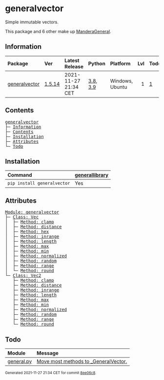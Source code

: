 # generalvector
Simple immutable vectors.

This package and 6 other make up [ManderaGeneral](https://github.com/ManderaGeneral).

## Information
| Package                                                          | Ver                                               | Latest Release       | Python                                                                                                                   | Platform        |   Lvl | Todo                                                      | Tests   |
|:-----------------------------------------------------------------|:--------------------------------------------------|:---------------------|:-------------------------------------------------------------------------------------------------------------------------|:----------------|------:|:----------------------------------------------------------|:--------|
| [generalvector](https://github.com/ManderaGeneral/generalvector) | [1.5.14](https://pypi.org/project/generalvector/) | 2021-11-27 21:34 CET | [3.8](https://www.python.org/downloads/release/python-380/), [3.9](https://www.python.org/downloads/release/python-390/) | Windows, Ubuntu |     1 | [1](https://github.com/ManderaGeneral/generalvector#Todo) | 100.0 % |

## Contents
<pre>
<a href='#generalvector'>generalvector</a>
├─ <a href='#Information'>Information</a>
├─ <a href='#Contents'>Contents</a>
├─ <a href='#Installation'>Installation</a>
├─ <a href='#Attributes'>Attributes</a>
└─ <a href='#Todo'>Todo</a>
</pre>

## Installation
| Command                     | <a href='https://pypi.org/project/generallibrary'>generallibrary</a>   |
|:----------------------------|:-----------------------------------------------------------------------|
| `pip install generalvector` | Yes                                                                    |

## Attributes
<pre>
<a href='https://github.com/ManderaGeneral/generalvector/blob/8ee06c8/generalvector/__init__.py#L1'>Module: generalvector</a>
├─ <a href='https://github.com/ManderaGeneral/generalvector/blob/8ee06c8/generalvector/vector.py#L1'>Class: Vec</a>
│  ├─ <a href='https://github.com/ManderaGeneral/generalvector/blob/8ee06c8/generalvector/vector.py#L1'>Method: clamp</a>
│  ├─ <a href='https://github.com/ManderaGeneral/generalvector/blob/8ee06c8/generalvector/vector.py#L1'>Method: distance</a>
│  ├─ <a href='https://github.com/ManderaGeneral/generalvector/blob/8ee06c8/generalvector/vector.py#L1'>Method: hex</a>
│  ├─ <a href='https://github.com/ManderaGeneral/generalvector/blob/8ee06c8/generalvector/vector.py#L1'>Method: inrange</a>
│  ├─ <a href='https://github.com/ManderaGeneral/generalvector/blob/8ee06c8/generalvector/vector.py#L1'>Method: length</a>
│  ├─ <a href='https://github.com/ManderaGeneral/generalvector/blob/8ee06c8/generalvector/vector.py#L1'>Method: max</a>
│  ├─ <a href='https://github.com/ManderaGeneral/generalvector/blob/8ee06c8/generalvector/vector.py#L1'>Method: min</a>
│  ├─ <a href='https://github.com/ManderaGeneral/generalvector/blob/8ee06c8/generalvector/vector.py#L1'>Method: normalized</a>
│  ├─ <a href='https://github.com/ManderaGeneral/generalvector/blob/8ee06c8/generalvector/vector.py#L1'>Method: random</a>
│  ├─ <a href='https://github.com/ManderaGeneral/generalvector/blob/8ee06c8/generalvector/vector.py#L1'>Method: range</a>
│  └─ <a href='https://github.com/ManderaGeneral/generalvector/blob/8ee06c8/generalvector/vector.py#L1'>Method: round</a>
└─ <a href='https://github.com/ManderaGeneral/generalvector/blob/8ee06c8/generalvector/vector2.py#L1'>Class: Vec2</a>
   ├─ <a href='https://github.com/ManderaGeneral/generalvector/blob/8ee06c8/generalvector/vector2.py#L1'>Method: clamp</a>
   ├─ <a href='https://github.com/ManderaGeneral/generalvector/blob/8ee06c8/generalvector/vector2.py#L1'>Method: distance</a>
   ├─ <a href='https://github.com/ManderaGeneral/generalvector/blob/8ee06c8/generalvector/vector2.py#L1'>Method: inrange</a>
   ├─ <a href='https://github.com/ManderaGeneral/generalvector/blob/8ee06c8/generalvector/vector2.py#L1'>Method: length</a>
   ├─ <a href='https://github.com/ManderaGeneral/generalvector/blob/8ee06c8/generalvector/vector2.py#L1'>Method: max</a>
   ├─ <a href='https://github.com/ManderaGeneral/generalvector/blob/8ee06c8/generalvector/vector2.py#L1'>Method: min</a>
   ├─ <a href='https://github.com/ManderaGeneral/generalvector/blob/8ee06c8/generalvector/vector2.py#L1'>Method: normalized</a>
   ├─ <a href='https://github.com/ManderaGeneral/generalvector/blob/8ee06c8/generalvector/vector2.py#L1'>Method: random</a>
   ├─ <a href='https://github.com/ManderaGeneral/generalvector/blob/8ee06c8/generalvector/vector2.py#L1'>Method: range</a>
   └─ <a href='https://github.com/ManderaGeneral/generalvector/blob/8ee06c8/generalvector/vector2.py#L1'>Method: round</a>
</pre>

## Todo
| Module                                                                                                           | Message                                                                                                                                    |
|:-----------------------------------------------------------------------------------------------------------------|:-------------------------------------------------------------------------------------------------------------------------------------------|
| <a href='https://github.com/ManderaGeneral/generalvector/blob/master/generalvector/general.py#L1'>general.py</a> | <a href='https://github.com/ManderaGeneral/generalvector/blob/master/generalvector/general.py#L7'>Move most methods to _GeneralVector.</a> |

<sup>
Generated 2021-11-27 21:34 CET for commit <a href='https://github.com/ManderaGeneral/generalvector/commit/8ee06c8'>8ee06c8</a>.
</sup>
